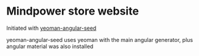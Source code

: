 # Mindpower store website

Initiated with [yeoman-angular-seed](http://github.com/dgmip/yeoman-angular-seed)

yeoman-angular-seed uses yeoman with the main angular generator, plus angular material was also installed
